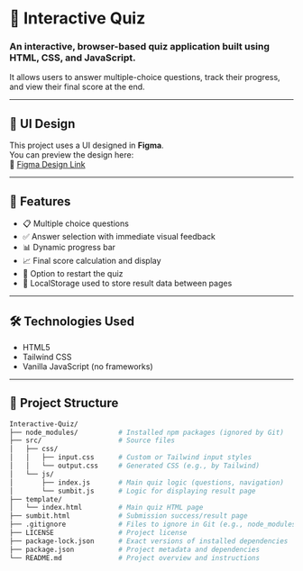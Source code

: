 # 🎯 Interactive Quiz

### An interactive, browser-based quiz application built using HTML, CSS, and JavaScript.  
It allows users to answer multiple-choice questions, track their progress, and view their final score at the end.

---

## 🧩 UI Design
This project uses a UI designed in **Figma**.  
You can preview the design here:  
🔗 [Figma Design Link](https://www.figma.com/proto/KkhpzXMycBTiUUPJIMWWZT/Quiz-Form-UI?node-id=24-17&t=MKGX7xQErrsI1NCh-1&starting-point-node-id=8%3A6)

---

## 🚀 Features

- 📋 Multiple choice questions  
- ✅ Answer selection with immediate visual feedback  
- 📊 Dynamic progress bar  
- 📈 Final score calculation and display  
- 🔁 Option to restart the quiz  
- 💾 LocalStorage used to store result data between pages  

---

## 🛠️ Technologies Used

- HTML5  
- Tailwind CSS  
- Vanilla JavaScript (no frameworks)  

---

## 📂 Project Structure

```bash
Interactive-Quiz/
├── node_modules/          # Installed npm packages (ignored by Git)
├── src/                   # Source files
│   ├── css/
│   │   ├── input.css      # Custom or Tailwind input styles
│   │   └── output.css     # Generated CSS (e.g., by Tailwind)
│   └── js/
│       ├── index.js       # Main quiz logic (questions, navigation)
│       └── sumbit.js      # Logic for displaying result page
├── template/
│   └── index.html         # Main quiz HTML page
├── sumbit.html            # Submission success/result page
├── .gitignore             # Files to ignore in Git (e.g., node_modules)
├── LICENSE                # Project license
├── package-lock.json      # Exact versions of installed dependencies
├── package.json           # Project metadata and dependencies
└── README.md              # Project overview and instructions
